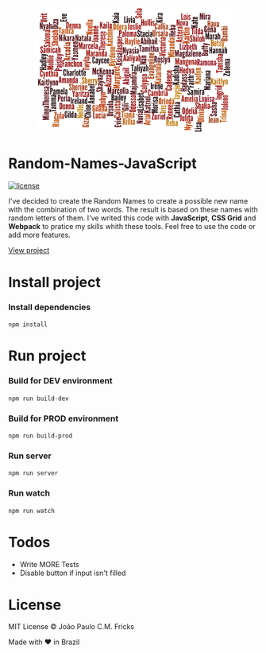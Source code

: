 
<p align="center"><img src="random.png" alt="Calculator" width="400"></p>

# Random-Names-JavaScript

[![license](https://img.shields.io/github/license/LFeh/1500-translator.svg)](./license.md)

I've decided to create the Random Names to create a possible new name with the combination of two words.
The result is based on these names with random letters of them.
I've writed this code with **JavaScript**, **CSS Grid** and **Webpack** to pratice my skills whith these tools.
Feel free to use the code or add more features.

[View project](https://randomnames-javascript.netlify.com/)

# Install project

### Install dependencies
```
npm install
```
# Run project

### Build for DEV environment
```
npm run build-dev
```
### Build for PROD environment
```
npm run build-prod
```
### Run server
```
npm run server
```
### Run watch
```
npm run watch
```
# Todos

 - Write MORE Tests
 - Disable button if input isn't filled

# License

MIT License © João Paulo C.M. Fricks

Made with ❤ in Brazil
